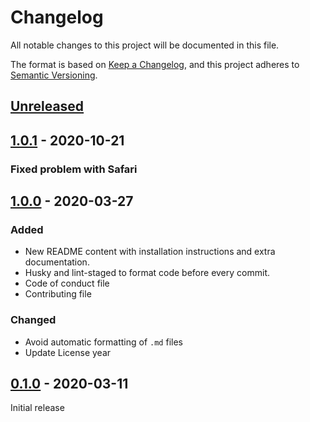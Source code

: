 # Changelog

All notable changes to this project will be documented in this file.

The format is based on [Keep a Changelog](https://keepachangelog.com/en/1.0.0/),
and this project adheres to [Semantic Versioning](https://semver.org/spec/v2.0.0.html).

## [Unreleased]

## [1.0.1] - 2020-10-21

### Fixed problem with Safari

## [1.0.0] - 2020-03-27

### Added

- New README content with installation instructions and extra documentation.
- Husky and lint-staged to format code before every commit.
- Code of conduct file
- Contributing file

### Changed

- Avoid automatic formatting of `.md` files
- Update License year

## [0.1.0] - 2020-03-11

Initial release

[unreleased]: https://github.com/dynamite-jobs/namecase/compare/v1.0.1...HEAD
[1.0.1]: https://github.com/dynamite-jobs/namecase/releases/tag/v1.0.1
[1.0.0]: https://github.com/dynamite-jobs/namecase/releases/tag/v1.0.0
[0.1.0]: https://github.com/dynamite-jobs/namecase/releases/tag/v0.1.0
